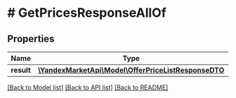 # # GetPricesResponseAllOf

## Properties

Name | Type | Description | Notes
------------ | ------------- | ------------- | -------------
**result** | [**\YandexMarketApi\Model\OfferPriceListResponseDTO**](OfferPriceListResponseDTO.md) |  | [optional]

[[Back to Model list]](../../README.md#models) [[Back to API list]](../../README.md#endpoints) [[Back to README]](../../README.md)
